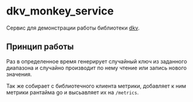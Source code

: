 # dkv_monkey_service

Сервис для демонстрации работы библиотеки [dkv](https://github.com/horockey/dkv).

## Принцип работы

Раз в определенное время генерирует случайный ключ из заданного диапазона и случайно производит по нему чтение или запись нового значения.

Так же собирает с библиотечного клиента метрики, добавляет к ним метрики рантайма go и высьавляет их на `/metrics`.
